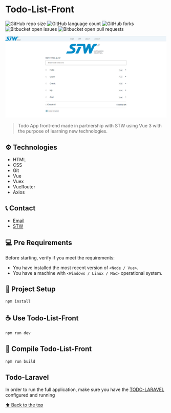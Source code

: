 # Todo-List-Front


![GitHub repo size](https://img.shields.io/github/repo-size/julioschmidt/todo-list-front?style=for-the-badge)
![GitHub language count](https://img.shields.io/github/languages/count/julioschmidt/todo-list-front?style=for-the-badge)
![GitHub forks](https://img.shields.io/github/forks/julioschmidt/todo-list-front?style=for-the-badge)
![Bitbucket open issues](https://img.shields.io/bitbucket/issues/julioschmidt/todo-list-front?style=for-the-badge)
![Bitbucket open pull requests](https://img.shields.io/bitbucket/pr-raw/julioschmidt/todo-list-front?style=for-the-badge)

![preview](./.github/preview.png)

> Todo App front-end made in partnership with STW using Vue 3 with the purpose of learning new technologies.

## ⚙️ Technologies

- HTML
- CSS
- Git
- Vue
- Vuex
- VueRouter
- Axios

## 📞 Contact

* [Email](julio.schmidt@universo.univates.br)
* [STW](https://www.stwautomacao.com.br/)


## 💻 Pre Requirements

Before starting, verify if you meet the requirements:
* You have installed the most recent version of `<Node / Vue>`.
* You have a machine with `<Windows / Linux / Mac>` operational system.


## 🚀 Project Setup

```sh
npm install
```

## ☕ Use Todo-List-Front

```sh
npm run dev
```

## 🔨 Compile Todo-List-Front

```sh
npm run build
```

## Todo-Laravel
In order to run the full application, make sure you have the [TODO-LARAVEL](https://github.com/julioschmidt/todo-laravel) configured and running

[⬆ Back to the top](#todo-list-front)<br>
